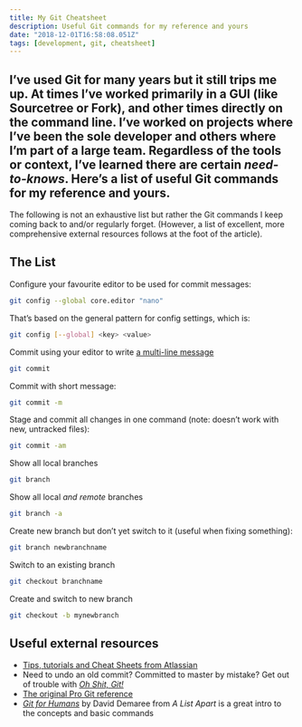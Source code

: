 ```yaml
---
title: My Git Cheatsheet 
description: Useful Git commands for my reference and yours
date: "2018-12-01T16:58:08.051Z"
tags: [development, git, cheatsheet]
---
```

I’ve used Git for many years but it still trips me up. At times I’ve worked primarily in a GUI (like Sourcetree or Fork), and other times directly on the command line. I’ve worked on projects where I’ve been the sole developer and others where I’m part of a large team. Regardless of the tools or context, I’ve learned there are certain _need-to-knows_. Here’s a list of useful Git commands for my reference and yours.
---

The following is not an exhaustive list but rather the Git commands I keep coming back to and/or regularly forget. (However, a list of excellent, more comprehensive external resources follows at the foot of the article).

## The List

Configure your favourite editor to be used for commit messages:

``` bash
git config --global core.editor "nano"
```

That’s based on the general pattern for config settings, which is:
``` bash
git config [--global] <key> <value>
```

Commit using your editor to write [a multi-line message](https://thoughtbot.com/blog/5-useful-tips-for-a-better-commit-message)
``` bash
git commit
```


Commit with short message:
``` bash
git commit -m
```

Stage and commit all changes in one command (note: doesn’t work with new, untracked files):
``` bash
git commit -am
```

Show all local branches
``` bash
git branch
```

Show all local _and remote_ branches
``` bash
git branch -a
```

Create new branch but don’t yet switch to it (useful when fixing something):
``` bash
git branch newbranchname
```

Switch to an existing branch 
``` bash
git checkout branchname
```

Create and switch to new branch
``` bash
git checkout -b mynewbranch
```








## Useful external resources

- [Tips, tutorials and Cheat Sheets from Atlassian](https://www.atlassian.com/git/tutorials/atlassian-git-cheatsheet)
- Need to undo an old commit? Committed to master by mistake? Get out of trouble with [_Oh Shit, Git!_](https://ohshitgit.com/)
- [The original Pro Git reference](https://git-scm.com/book/en/v2)
- [_Git for Humans_](https://abookapart.com/products/git-for-humans) by David Demaree from _A List Apart_ is a great intro to the concepts and basic commands
